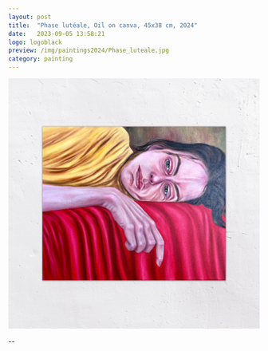 ```yaml
---
layout: post
title:  "Phase lutéale, Oil on canva, 45x38 cm, 2024"
date:   2023-09-05 13:58:21
logo: logoblack
preview: /img/paintings2024/Phase_luteale.jpg
category: painting
---
```



![Picture 1](/img/paintings2024/Phase_luteale.jpg) 

--






